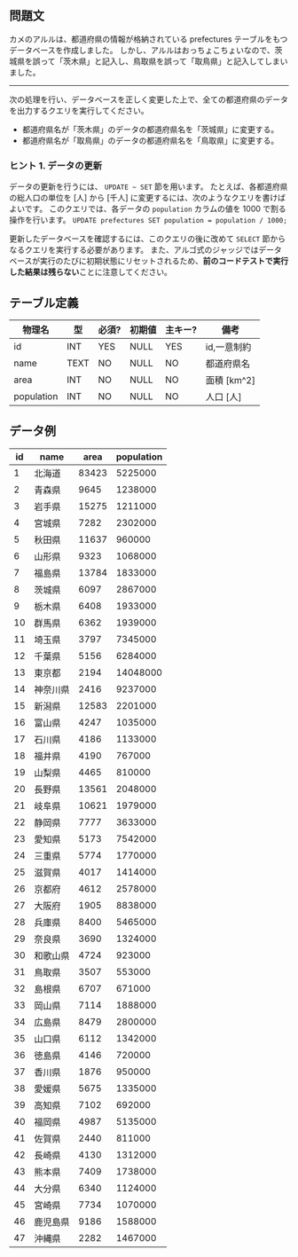 ## 問題文

カメのアルルは、都道府県の情報が格納されている prefectures テーブルをもつデータベースを作成しました。 しかし、アルルはおっちょこちょいなので、茨城県を誤って「茨木県」と記入し、鳥取県を誤って「取鳥県」と記入してしまいました。

---

次の処理を行い、データベースを正しく変更した上で、全ての都道府県のデータを出力するクエリを実行してください。

- 都道府県名が「茨木県」のデータの都道府県名を「茨城県」に変更する。
- 都道府県名が「取鳥県」のデータの都道府県名を「鳥取県」に変更する。

### ヒント 1. データの更新

データの更新を行うには、 `UPDATE ~ SET` 節を用います。 たとえば、各都道府県の総人口の単位を [人] から [千人] に変更するには、次のようなクエリを書けばよいです。 このクエリでは、各データの `population` カラムの値を 1000 で割る操作を行います。
`UPDATE prefectures SET population = population / 1000;`

更新したデータベースを確認するには、このクエリの後に改めて `SELECT` 節からなるクエリを実行する必要があります。 また、アルゴ式のジャッジではデータベースが実行のたびに初期状態にリセットされるため、**前のコードテストで実行した結果は残らない**ことに注意してください。

## テーブル定義

| 物理名     | 型   | 必須? | 初期値 | 主キー? | 備考        |
| ---------- | ---- | ----- | ------ | ------- | ----------- |
| id         | INT  | YES   | NULL   | YES     | id,一意制約 |
| name       | TEXT | NO    | NULL   | NO      | 都道府県名  |
| area       | INT  | NO    | NULL   | NO      | 面積 [km^2] |
| population | INT  | NO    | NULL   | NO      | 人口 [人]   |

## データ例

| id  | name     | area  | population |
| --- | -------- | ----- | ---------- |
| 1   | 北海道   | 83423 | 5225000    |
| 2   | 青森県   | 9645  | 1238000    |
| 3   | 岩手県   | 15275 | 1211000    |
| 4   | 宮城県   | 7282  | 2302000    |
| 5   | 秋田県   | 11637 | 960000     |
| 6   | 山形県   | 9323  | 1068000    |
| 7   | 福島県   | 13784 | 1833000    |
| 8   | 茨城県   | 6097  | 2867000    |
| 9   | 栃木県   | 6408  | 1933000    |
| 10  | 群馬県   | 6362  | 1939000    |
| 11  | 埼玉県   | 3797  | 7345000    |
| 12  | 千葉県   | 5156  | 6284000    |
| 13  | 東京都   | 2194  | 14048000   |
| 14  | 神奈川県 | 2416  | 9237000    |
| 15  | 新潟県   | 12583 | 2201000    |
| 16  | 富山県   | 4247  | 1035000    |
| 17  | 石川県   | 4186  | 1133000    |
| 18  | 福井県   | 4190  | 767000     |
| 19  | 山梨県   | 4465  | 810000     |
| 20  | 長野県   | 13561 | 2048000    |
| 21  | 岐阜県   | 10621 | 1979000    |
| 22  | 静岡県   | 7777  | 3633000    |
| 23  | 愛知県   | 5173  | 7542000    |
| 24  | 三重県   | 5774  | 1770000    |
| 25  | 滋賀県   | 4017  | 1414000    |
| 26  | 京都府   | 4612  | 2578000    |
| 27  | 大阪府   | 1905  | 8838000    |
| 28  | 兵庫県   | 8400  | 5465000    |
| 29  | 奈良県   | 3690  | 1324000    |
| 30  | 和歌山県 | 4724  | 923000     |
| 31  | 鳥取県   | 3507  | 553000     |
| 32  | 島根県   | 6707  | 671000     |
| 33  | 岡山県   | 7114  | 1888000    |
| 34  | 広島県   | 8479  | 2800000    |
| 35  | 山口県   | 6112  | 1342000    |
| 36  | 徳島県   | 4146  | 720000     |
| 37  | 香川県   | 1876  | 950000     |
| 38  | 愛媛県   | 5675  | 1335000    |
| 39  | 高知県   | 7102  | 692000     |
| 40  | 福岡県   | 4987  | 5135000    |
| 41  | 佐賀県   | 2440  | 811000     |
| 42  | 長崎県   | 4130  | 1312000    |
| 43  | 熊本県   | 7409  | 1738000    |
| 44  | 大分県   | 6340  | 1124000    |
| 45  | 宮崎県   | 7734  | 1070000    |
| 46  | 鹿児島県 | 9186  | 1588000    |
| 47  | 沖縄県   | 2282  | 1467000    |
